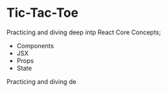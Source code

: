 # Tic-Tac-Toe

Practicing and diving deep intp React Core Concepts; 
- Components
- JSX
- Props
- State

Practicing and diving de




